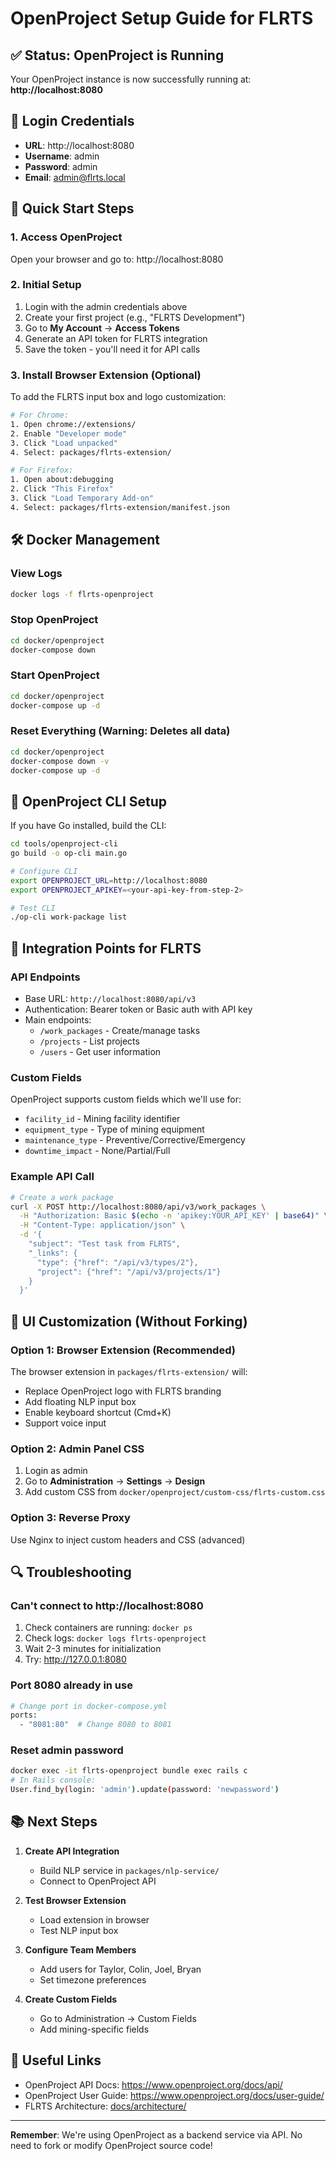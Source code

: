 # OpenProject Setup Guide for FLRTS

## ✅ Status: OpenProject is Running

Your OpenProject instance is now successfully running at:
**http://localhost:8080**

## 🔑 Login Credentials

- **URL**: http://localhost:8080
- **Username**: admin
- **Password**: admin
- **Email**: admin@flrts.local

## 🚀 Quick Start Steps

### 1. Access OpenProject

Open your browser and go to: http://localhost:8080

### 2. Initial Setup

1. Login with the admin credentials above
2. Create your first project (e.g., "FLRTS Development")
3. Go to **My Account** → **Access Tokens**
4. Generate an API token for FLRTS integration
5. Save the token - you'll need it for API calls

### 3. Install Browser Extension (Optional)

To add the FLRTS input box and logo customization:

```bash
# For Chrome:
1. Open chrome://extensions/
2. Enable "Developer mode"
3. Click "Load unpacked"
4. Select: packages/flrts-extension/

# For Firefox:
1. Open about:debugging
2. Click "This Firefox"
3. Click "Load Temporary Add-on"
4. Select: packages/flrts-extension/manifest.json
```

## 🛠️ Docker Management

### View Logs

```bash
docker logs -f flrts-openproject
```

### Stop OpenProject

```bash
cd docker/openproject
docker-compose down
```

### Start OpenProject

```bash
cd docker/openproject
docker-compose up -d
```

### Reset Everything (Warning: Deletes all data)

```bash
cd docker/openproject
docker-compose down -v
docker-compose up -d
```

## 🔧 OpenProject CLI Setup

If you have Go installed, build the CLI:

```bash
cd tools/openproject-cli
go build -o op-cli main.go

# Configure CLI
export OPENPROJECT_URL=http://localhost:8080
export OPENPROJECT_APIKEY=<your-api-key-from-step-2>

# Test CLI
./op-cli work-package list
```

## 📝 Integration Points for FLRTS

### API Endpoints

- Base URL: `http://localhost:8080/api/v3`
- Authentication: Bearer token or Basic auth with API key
- Main endpoints:
  - `/work_packages` - Create/manage tasks
  - `/projects` - List projects
  - `/users` - Get user information

### Custom Fields

OpenProject supports custom fields which we'll use for:

- `facility_id` - Mining facility identifier
- `equipment_type` - Type of mining equipment
- `maintenance_type` - Preventive/Corrective/Emergency
- `downtime_impact` - None/Partial/Full

### Example API Call

```bash
# Create a work package
curl -X POST http://localhost:8080/api/v3/work_packages \
  -H "Authorization: Basic $(echo -n 'apikey:YOUR_API_KEY' | base64)" \
  -H "Content-Type: application/json" \
  -d '{
    "subject": "Test task from FLRTS",
    "_links": {
      "type": {"href": "/api/v3/types/2"},
      "project": {"href": "/api/v3/projects/1"}
    }
  }'
```

## 🎨 UI Customization (Without Forking)

### Option 1: Browser Extension (Recommended)

The browser extension in `packages/flrts-extension/` will:

- Replace OpenProject logo with FLRTS branding
- Add floating NLP input box
- Enable keyboard shortcut (Cmd+K)
- Support voice input

### Option 2: Admin Panel CSS

1. Login as admin
2. Go to **Administration** → **Settings** → **Design**
3. Add custom CSS from `docker/openproject/custom-css/flrts-custom.css`

### Option 3: Reverse Proxy

Use Nginx to inject custom headers and CSS (advanced)

## 🔍 Troubleshooting

### Can't connect to http://localhost:8080

1. Check containers are running: `docker ps`
2. Check logs: `docker logs flrts-openproject`
3. Wait 2-3 minutes for initialization
4. Try: http://127.0.0.1:8080

### Port 8080 already in use

```bash
# Change port in docker-compose.yml
ports:
  - "8081:80"  # Change 8080 to 8081
```

### Reset admin password

```bash
docker exec -it flrts-openproject bundle exec rails c
# In Rails console:
User.find_by(login: 'admin').update(password: 'newpassword')
```

## 📚 Next Steps

1. **Create API Integration**
   - Build NLP service in `packages/nlp-service/`
   - Connect to OpenProject API

2. **Test Browser Extension**
   - Load extension in browser
   - Test NLP input box

3. **Configure Team Members**
   - Add users for Taylor, Colin, Joel, Bryan
   - Set timezone preferences

4. **Create Custom Fields**
   - Go to Administration → Custom Fields
   - Add mining-specific fields

## 🔗 Useful Links

- OpenProject API Docs: https://www.openproject.org/docs/api/
- OpenProject User Guide: https://www.openproject.org/docs/user-guide/
- FLRTS Architecture: [docs/architecture/](../architecture/)

---

**Remember**: We're using OpenProject as a backend service via API. No need to
fork or modify OpenProject source code!
